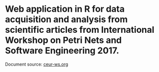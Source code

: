 # Web application in R for data acquisition and analysis from scientific articles from International Workshop on Petri Nets and Software Engineering 2017. 
Document source: [ceur-ws.org](http://ceur-ws.org/Vol-1846/)
